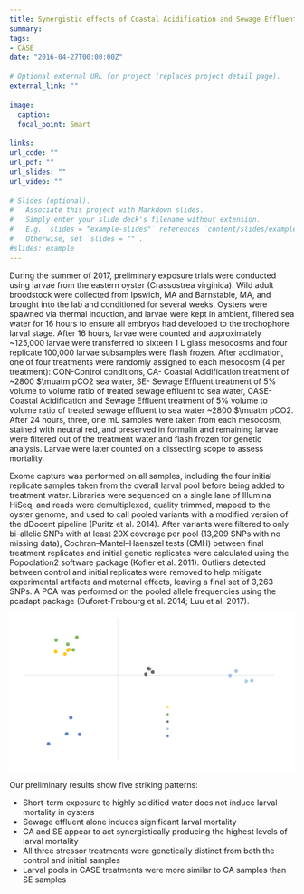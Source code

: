 ```yaml
---
title: Synergistic effects of Coastal Acidification and Sewage Effluent:  A CASE study
summary: 
tags: 
- CASE
date: "2016-04-27T00:00:00Z"

# Optional external URL for project (replaces project detail page).
external_link: ""

image: 
  caption: 
  focal_point: Smart

links:
url_code: ""
url_pdf: ""
url_slides: ""
url_video: ""

# Slides (optional).
#   Associate this project with Markdown slides.
#   Simply enter your slide deck's filename without extension.
#   E.g. `slides = "example-slides"` references `content/slides/example-slides.md`.
#   Otherwise, set `slides = ""`.
#slides: example
---
```

During the summer of 2017, preliminary exposure trials were conducted using larvae from the eastern oyster (Crassostrea virginica).  Wild adult broodstock were collected from Ipswich, MA and Barnstable, MA, and brought into the lab and conditioned for several weeks.  Oysters were spawned via thermal induction, and larvae were kept in ambient, filtered sea water for 16 hours to ensure all embryos had developed to the trochophore larval stage.  After 16 hours, larvae were counted and approximately ~125,000 larvae were transferred to sixteen 1 L glass mesocosms and four replicate 100,000 larvae subsamples were flash frozen.  After acclimation, one of four treatments were randomly assigned to each mesocosm (4 per treatment): CON-Control conditions, CA- Coastal Acidification treatment of ~2800 $\muatm pCO2 sea water, SE- Sewage Effluent treatment of 5% volume to volume ratio of treated sewage effluent to sea water, CASE- Coastal Acidification and Sewage Effluent treatment of 5% volume to volume ratio of treated sewage effluent to sea water ~2800 $\muatm pCO2. After 24 hours, three, one mL samples were taken from each mesocosm, stained with neutral red, and preserved in formalin and remaining larvae were filtered out of the treatment water and flash frozen for genetic analysis.  Larvae were later counted on a dissecting scope to assess mortality.  

Exome capture was performed on all samples, including the four initial replicate samples taken from the overall larval pool before being added to treatment water.  Libraries were sequenced on a single lane of Illumina HiSeq, and reads were demultiplexed, quality trimmed, mapped to the oyster genome, and used to call pooled variants with a modified version of the dDocent pipeline (Puritz et al. 2014).  After variants were filtered to only bi-allelic SNPs with at least 20X coverage per pool (13,209 SNPs with no missing data), Cochran–Mantel–Haenszel tests (CMH) between final treatment replicates and initial genetic replicates were calculated using the Popoolation2 software package (Kofler et al. 2011).  Outliers detected between control and initial replicates were removed to help mitigate experimental artifacts and maternal effects, leaving a final set of 3,263 SNPs.  A PCA was performed on the pooled allele frequencies using the pcadapt package (Duforet-Frebourg et al. 2014; Luu et al. 2017). 

![Preliminary PCA](CASE.png)

Our preliminary results show five striking patterns:
* Short-term exposure to highly acidified water does not induce larval mortality in oysters
* Sewage effluent alone induces significant larval mortality
* CA and SE appear to act synergistically producing the highest levels of larval mortality
* All three stressor treatments were genetically distinct from both the control and initial samples
* Larval pools in CASE treatments were more similar to CA samples than SE samples 


